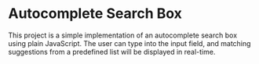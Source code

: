 # Autocomplete Search Box

This project is a simple implementation of an autocomplete search box using plain JavaScript. The user can type into the input field, and matching suggestions from a predefined list will be displayed in real-time.
